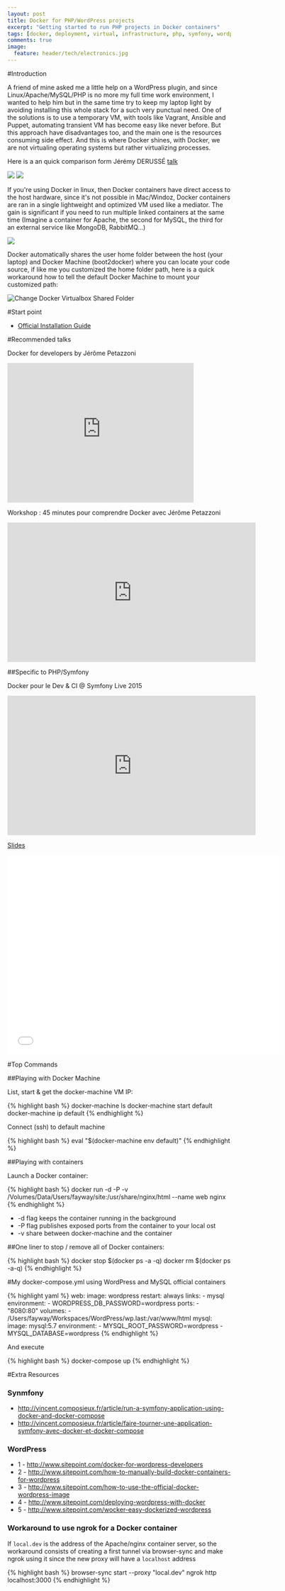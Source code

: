 ```yaml
---
layout: post
title: Docker for PHP/WordPress projects
excerpt: "Getting started to run PHP projects in Docker containers"
tags: [docker, deployment, virtual, infrastructure, php, symfony, wordpress, eng]
comments: true
image:
  feature: header/tech/electronics.jpg
---
```


#Introduction

A friend of mine asked me a little help on a WordPress plugin, and since Linux/Apache/MySQL/PHP is no more my full time work environment, I wanted to help him but in the same time try to keep my laptop light by avoiding installing this whole stack for a such very punctual need. One of the solutions is to use a temporary VM, with tools like Vagrant, Ansible and Puppet, automating transient VM has become easy like never before. But this approach have disadvantages too, and the main one is the resources consuming side effect. And this is where Docker shines, with Docker, we are not virtualing operating systems but rather virtualizing processes.

Here is a an quick comparison form Jérémy DERUSSÉ <a href="#specific-to-phpsymfony">talk</a>

<img src="/images/2015/docker/vm-vs-docker.png" />

<img src="/images/2015/docker/vm-vs-docker-perfs.png" />


If you're using Docker in linux, then Docker containers have direct access to the host hardware, since it's not possible in Mac/Windoz, Docker containers are ran in a single lightweight and optimized VM used like a mediator. The gain is significant if you need to run multiple linked containers at the same time (Imagine a container for Apache, the second for MySQL, the third for an external service like MongoDB, RabbitMQ...)

<img src="/images/2015/docker/boot2docker.png" />

Docker automatically shares the user home folder between the host (your laptop) and Docker Machine (boot2docker) where you can locate your code source, if like me you customized the home folder path, here is a quick workaround how to tell the default Docker Machine to mount your customized path: 

<img src="/images/2015/docker/docker-virtualbox-shared-folder.png" alt="Change Docker Virtualbox Shared Folder" />

#Start point

- <a href="https://docs.docker.com/installation/mac/">Official Installation Guide</a>

#Recommended talks

Docker for developers by Jérôme Petazzoni

<iframe width="420" height="315" src="https://www.youtube.com/embed/FdkNAjjO5yQ" frameborder="0"> </iframe>

<br />


Workshop : 45 minutes pour comprendre Docker avec Jérôme Petazzoni

<iframe width="560" height="315" src="https://www.youtube.com/embed/bXSC3-mrgWA" frameborder="0"> </iframe>

##Specific to PHP/Symfony

Docker pour le Dev & CI @ Symfony Live 2015


<iframe width="560" height="315" src="https://www.youtube.com/embed/G_msP7OqTLU" frameborder="0"> </iframe>


<br />

<a href="http://slides.com/jeremyderusse/docker-dev" target="_blank">Slides</a>


<iframe width="614" height="450" src="//slides.com/jeremyderusse/docker-dev/embed"  scrolling="no" frameborder="0"> </iframe>


<br />

#Top Commands

##Playing with Docker Machine

List, start & get the docker-machine VM IP:


{% highlight bash %}
docker-machine ls
docker-machine start default
docker-machine ip default
{% endhighlight %}

Connect (ssh) to default machine

{% highlight bash %}
eval "$(docker-machine env default)"
{% endhighlight %}

##Playing with containers

Launch a Docker container:

{% highlight bash %}
docker run -d -P -v /Volumes/Data/Users/fayway/site:/usr/share/nginx/html  --name web nginx
{% endhighlight %}

* -d flag keeps the container running in the background 
* -P flag publishes exposed ports from the container to your local ost
* -v share between docker-machine and the container


##One liner to stop / remove all of Docker containers:

{% highlight bash %}
docker stop $(docker ps -a -q)
docker rm $(docker ps -a-q)
{% endhighlight %}

#My docker-compose.yml using WordPress and MySQL official containers

{% highlight yaml %}
web:
    image: wordpress
    restart: always
    links:
     - mysql
    environment:
     - WORDPRESS_DB_PASSWORD=wordpress
    ports:
     - "8080:80"
    volumes:
     - /Users/fayway/Workspaces/WordPress/wp.last:/var/www/html
mysql:
    image: mysql:5.7
    environment:
     - MYSQL_ROOT_PASSWORD=wordpress
     - MYSQL_DATABASE=wordpress
{% endhighlight %}

And execute

{% highlight bash %}
docker-compose up
{% endhighlight %}


#Extra Resources

### Synmfony

- http://vincent.composieux.fr/article/run-a-symfony-application-using-docker-and-docker-compose
- http://vincent.composieux.fr/article/faire-tourner-une-application-symfony-avec-docker-et-docker-compose


### WordPress

- 1 - http://www.sitepoint.com/docker-for-wordpress-developers
- 2 - http://www.sitepoint.com/how-to-manually-build-docker-containers-for-wordpress
- 3 - http://www.sitepoint.com/how-to-use-the-official-docker-wordpress-image
- 4 - http://www.sitepoint.com/deploying-wordpress-with-docker
- 5 - http://www.sitepoint.com/wocker-easy-dockerized-wordpress

### Workaround to use ngrok for a Docker container

If `local.dev` is the address of the Apache/nginx container server, so the workaround consists of creating a first tunnel via browser-sync and make ngrok using it since the new proxy will have a `localhost` address

{% highlight bash %}
browser-sync start --proxy "local.dev"
ngrok http localhost:3000
{% endhighlight %}







